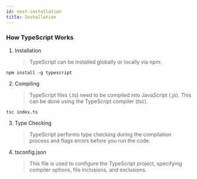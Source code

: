 ```yaml
---
id: next-installation
title: Installation
---
```


### How TypeScript Works
1. Installation
    > TypeScript can be installed globally or locally via npm:
```
npm install -g typescript
```
2. Compiling
    > TypeScript files (.ts) need to be compiled into JavaScript (.js). This can be done using the TypeScript compiler (tsc).
```
tsc index.ts
```
3. Type Checking
    >TypeScript performs type checking during the compilation process and flags errors before you run the code.

4. tsconfig.json
    > This file is used to configure the TypeScript project, specifying compiler options, file inclusions, and exclusions.